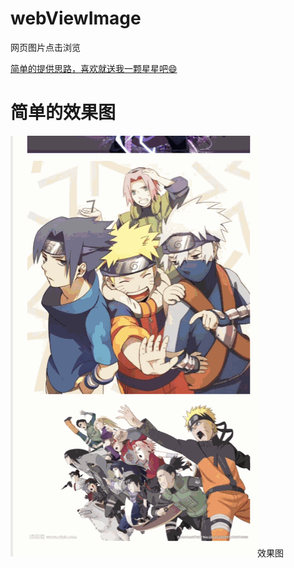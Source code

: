 # webViewImage
网页图片点击浏览

<a href="https://github.com/cgmsuccess/webViewImage">简单的提供思路，喜欢就送我一颗星星吧😄</a>

<h1>简单的效果图</h1>
<img src = "https://github.com/cgmsuccess/webViewImage/blob/master/test.gif">效果图</img>


